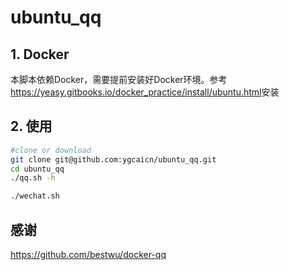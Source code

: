 # ubuntu_qq

## 1. Docker

本脚本依赖Docker，需要提前安装好Docker环境。参考<https://yeasy.gitbooks.io/docker_practice/install/ubuntu.html>安装

## 2. 使用

```sh
#clone or download
git clone git@github.com:ygcaicn/ubuntu_qq.git
cd ubuntu_qq
./qq.sh -h

./wechat.sh
```

## 感谢

<https://github.com/bestwu/docker-qq>